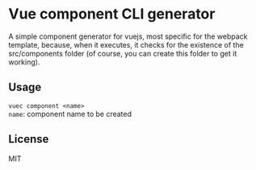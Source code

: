 # Vue component CLI generator

A simple component generator for vuejs, most specific for the webpack template, because, when it executes, it checks for the existence of the src/components folder (of course, you can create this folder to get it working).

## Usage
`vuec component <name>`  
`name`: component name to be created

## License
 MIT